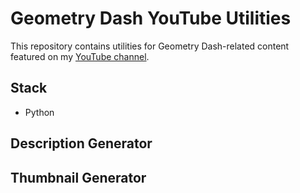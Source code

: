# Geometry Dash YouTube Utilities

This repository contains utilities for Geometry Dash-related content featured on my [YouTube channel](https://www.youtube.com/@Faecis).

## Stack

* Python

## Description Generator

## Thumbnail Generator
